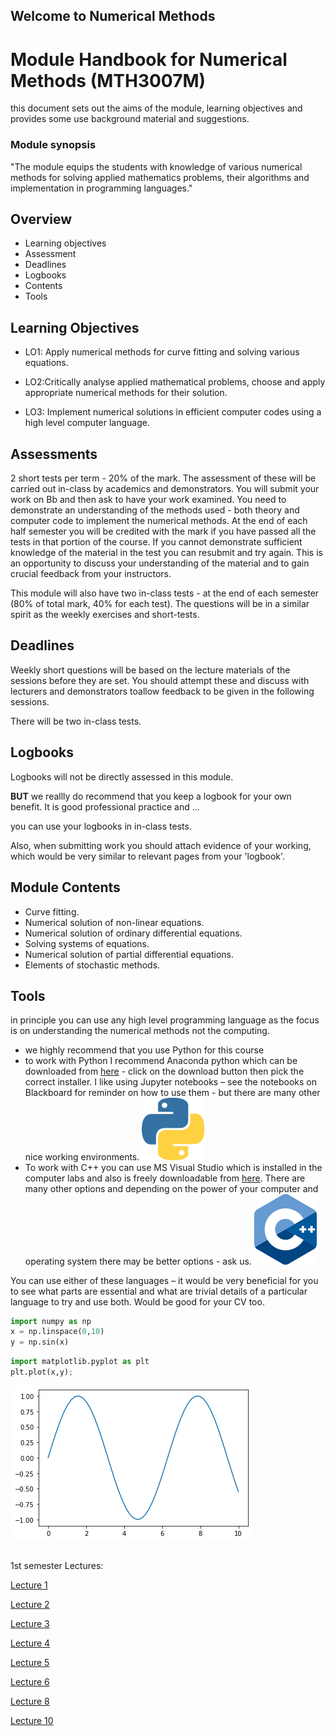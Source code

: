 ## Welcome to Numerical Methods

# Module Handbook for Numerical Methods (MTH3007M)

this document sets out the aims of the module, learning objectives and provides some use background material and suggestions.


### Module synopsis

"The module equips the students with knowledge of various numerical methods for solving applied mathematics problems, their algorithms and implementation in  programming languages."

## Overview

- Learning objectives
- Assessment
- Deadlines
- Logbooks
- Contents
- Tools


## Learning Objectives

- LO1: Apply numerical methods for curve fitting and solving various equations.

- LO2:Critically analyse applied mathematical problems, choose and apply appropriate numerical methods for their solution.

- LO3: Implement numerical solutions in efficient computer codes using a high level computer language.


## Assessments

2 short tests per term - 20% of the mark. The assessment of these will be carried out in-class by academics and demonstrators. You will submit your work on Bb and then ask to have your work examined. You need to demonstrate an understanding of the methods used - both theory and computer code to implement the numerical methods. At the end of each half semester you will be credited with the mark if you have passed all the tests in that portion of the course. If you cannot demonstrate sufficient knowledge of the material in the test you can resubmit and try again. This is an opportunity to discuss your understanding of the material and to gain crucial feedback from your instructors.

This module will also have two in-class tests - at the end of each semester (80% of total mark, 40% for each test).
The questions will be in a similar spirit as the weekly exercises and short-tests.

## Deadlines

Weekly short questions will be based on the lecture materials of the sessions before they are set. You should attempt these and discuss with lecturers and demonstrators toallow feedback to be given in the following sessions.

There will be two in-class tests.

## Logbooks

Logbooks will not be directly assessed in this module.

**BUT** we reallly do recommend that you keep a logbook for your own benefit. It is good professional practice and ...

you can use your logbooks in in-class tests.

Also, when submitting work you should attach evidence of your working, which would be very similar to relevant pages from your 'logbook'.

## Module Contents 

- Curve fitting. 
- Numerical solution of non-linear equations.
- Numerical solution of ordinary differential equations. 
- Solving systems of equations.
- Numerical solution of partial differential equations.
- Elements of stochastic methods.

## Tools

in principle you can use any high level programming language as the focus is on understanding the numerical methods not the computing.

- we highly recommend that you use Python for this course
- to work with Python I recommend Anaconda python which can be downloaded from [here](https://www.anaconda.com/products/individual) - click on the download button then pick the correct installer. I like using Jupyter notebooks – see the notebooks on Blackboard for reminder on how to use them - but there are many other nice working environments.  <img src='python_logo.png' width=100px>
- To work with C++ you can use MS Visual Studio which is installed in the computer labs and also is freely downloadable from [here](https://visualstudio.microsoft.com/). There are many other options and depending on the power of your computer and operating system there may be better options - ask us. <img src='C++_logo.png' width=100px>

You can use either of these languages – it would be very beneficial for you to see what parts are essential and what are trivial details of a particular language to try and use both. Would be good for your CV too.

```python
import numpy as np
x = np.linspace(0,10)
y = np.sin(x)
```


```python
import matplotlib.pyplot as plt
plt.plot(x,y);
```


![png](output_9_0.png)



```python

```
1st semester Lectures:

[Lecture 1](https://mattatlincoln.github.io/teaching/numerical_methods/lecture_1)

[Lecture 2](https://mattatlincoln.github.io/teaching/numerical_methods/lecture_2)

[Lecture 3](https://mattatlincoln.github.io/teaching/numerical_methods/lecture_3)

[Lecture 4](https://mattatlincoln.github.io/Numerical-Methods-2223/lectures/Lecture4.jl.html)

[Lecture 5](https://mattatlincoln.github.io/teaching/numerical_methods/lecture_5)

[Lecture 6](https://mattatlincoln.github.io/teaching/numerical_methods/lecture_7)

[Lecture 8](https://mattatlincoln.github.io/teaching/numerical_methods/lecture_8)

[Lecture 10](https://mattatlincoln.github.io/teaching/numerical_methods/lecture_10)
